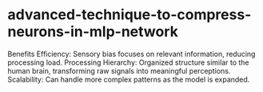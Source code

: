 # advanced-technique-to-compress-neurons-in-mlp-network
Benefits Efficiency: Sensory bias focuses on relevant information, reducing processing load.  Processing Hierarchy: Organized structure similar to the human brain, transforming raw signals into meaningful perceptions.  Scalability: Can handle more complex patterns as the model is expanded.
